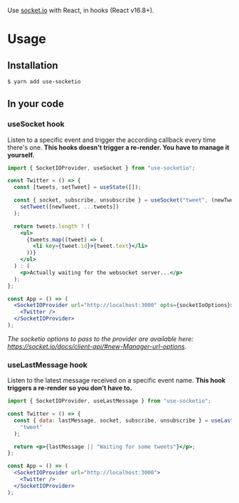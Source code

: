 Use [socket.io](https://socket.io/) with React, in hooks (React v16.8+).

# Usage

## Installation

```sh
$ yarn add use-socketio
```

## In your code

### useSocket hook

Listen to a specific event and trigger the according callback every time there's one. **This hooks doesn't trigger a re-render. You have to manage it yourself.**

```jsx
import { SocketIOProvider, useSocket } from "use-socketio";

const Twitter = () => {
  const [tweets, setTweet] = useState([]);

  const { socket, subscribe, unsubscribe } = useSocket("tweet", (newTweet) =>
    setTweet([newTweet, ...tweets])
  );

  return tweets.length ? (
    <ul>
      {tweets.map((tweet) => (
        <li key={tweet.id}>{tweet.text}</li>
      ))}
    </ul>
  ) : (
    <p>Actually waiting for the websocket server...</p>
  );
};

const App = () => (
  <SocketIOProvider url="http://localhost:3000" opts={socketIoOptions}>
    <Twitter />
  </SocketIOProvider>
);
```

_The socketio options to pass to the provider are available here: https://socket.io/docs/client-api/#new-Manager-url-options._

### useLastMessage hook

Listen to the latest message received on a specific event name. **This hook triggers a re-render so you don't have to.**

```jsx
import { SocketIOProvider, useLastMessage } from "use-socketio";

const Twitter = () => {
  const { data: lastMessage, socket, subscribe, unsubscribe } = useLastMessage(
    "tweet"
  );

  return <p>{lastMessage || "Waiting for some tweets"}</p>;
};

const App = () => (
  <SocketIOProvider url="http://localhost:3000">
    <Twitter />
  </SocketIOProvider>
);
```
